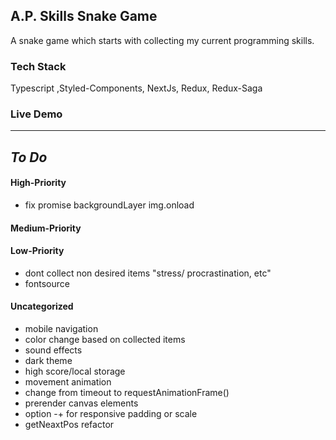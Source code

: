 ## A.P. Skills Snake Game

A snake game which starts with collecting my current programming skills.

### Tech Stack

Typescript ,Styled-Components, NextJs, Redux, Redux-Saga

### Live Demo

---
## _To Do_

#### High-Priority
- fix promise backgroundLayer img.onload


#### Medium-Priority

#### Low-Priority

- dont collect non desired items "stress/ procrastination, etc"
- fontsource

#### Uncategorized
- mobile navigation
- color change based on collected items
- sound effects
- dark theme
- high score/local storage
- movement animation 
- change from timeout to requestAnimationFrame()
- prerender canvas elements 
- option -+ for responsive padding or scale
- getNeaxtPos refactor